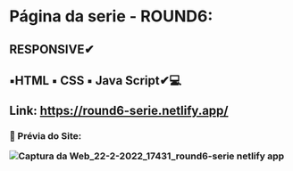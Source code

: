<h1> Página da serie - ROUND6: 
<h2>RESPONSIVE✔
<h2>
▪️HTML ▪️ CSS ▪️ Java Script✔💻
  
 Link: https://round6-serie.netlify.app/

<h3>📌 Prévia do Site:

![Captura da Web_22-2-2022_17431_round6-serie netlify app](https://user-images.githubusercontent.com/97356148/155211475-66d17633-6c26-470e-8773-87b6919104ec.jpeg)
